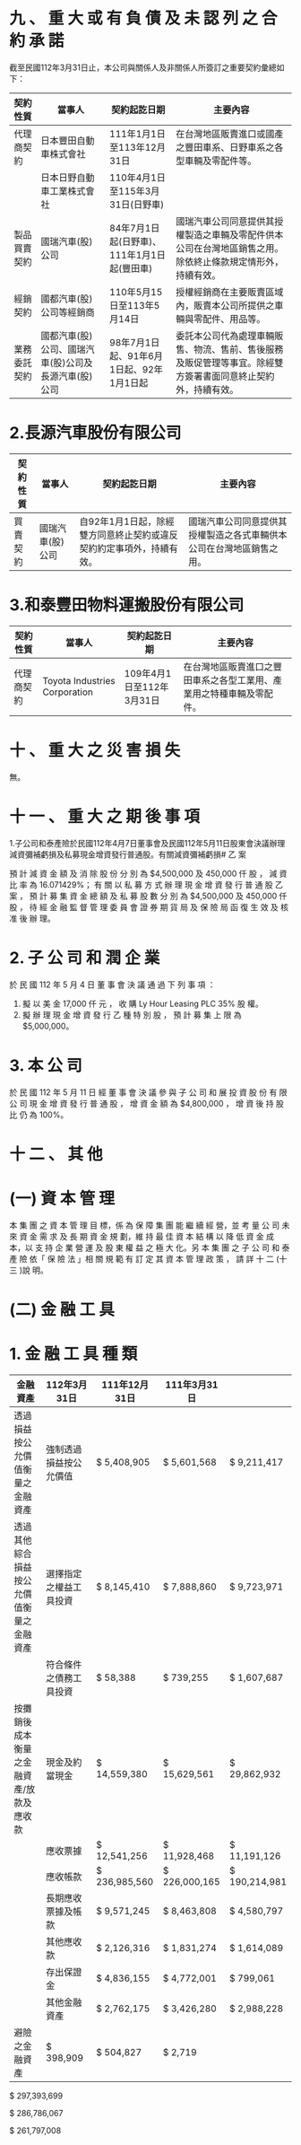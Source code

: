 # 九 、 重 大 或 有 負 債 及 未 認 列 之 合 約 承 諾

截至民國112年3月31日止，本公司與關係人及非關係人所簽訂之重要契約彙總如下：

|契約性質|當事人|契約起訖日期|主要內容|
|---|---|---|---|
|代理商契約|日本豐田自動車株式會社|111年1月1日至113年12月31日|在台灣地區販賣進口或國產之豐田車系、日野車系之各型車輛及零配件等。|
| |日本日野自動車工業株式會社|110年4月1日至115年3月31日(日野車)| |
|製品買賣契約|國瑞汽車(股)公司|84年7月1日起(日野車)、111年1月1日起(豐田車)|國瑞汽車公司同意提供其授權製造之車輛及零配件供本公司在台灣地區銷售之用。除依終止條款規定情形外，持續有效。|
|經銷契約|國都汽車(股)公司等經銷商|110年5月15日至113年5月14日|授權經銷商在主要販賣區域內，販賣本公司所提供之車輛與零配件、用品等。|
|業務委託契約|國都汽車(股)公司、國瑞汽車(股)公司及長源汽車(股)公司|98年7月1日起、91年6月1日起、92年1月1日起|委託本公司代為處理車輛販售、物流、售前、售後服務及販促管理等事宜。除經雙方簽署書面同意終止契約外，持續有效。|

# 2.長源汽車股份有限公司

|契約性質|當事人|契約起訖日期|主要內容|
|---|---|---|---|
|買賣契約|國瑞汽車(股)公司|自92年1月1日起，除經雙方同意終止契約或違反契約約定事項外，持續有效。|國瑞汽車公司同意提供其授權製造之各式車輛供本公司在台灣地區銷售之用。|

# 3.和泰豐田物料運搬股份有限公司

|契約性質|當事人|契約起訖日期|主要內容|
|---|---|---|---|
|代理商契約|Toyota Industries Corporation|109年4月1日至112年3月31日|在台灣地區販賣進口之豐田車系之各型工業用、產業用之特種車輛及零配件。|

# 十 、 重 大 之 災 害 損 失

無。

# 十 一 、 重 大 之 期 後 事 項

1.子公司和泰產險於民國112年4月7日董事會及民國112年5月11日股東會決議辦理減資彌補虧損及私募現金增資發行普通股。有關減資彌補虧損# 乙 案

預 計 減 資 金 額 及 消 除 股 份 分 別 為 $4,500,000 及 450,000 仟 股 ， 減 資 比 率 為 16.071429%； 有 關 以 私 募 方 式 辦 理 現 金 增 資 發 行 普 通 股 乙 案 ， 預 計 募 集 資 金 總 額 及 私 募 股 數 分 別 為 $4,500,000 及 450,000 仟 股 ， 待 經 金 融 監 督 管 理 委 員 會 證 券 期 貨 局 及 保 險 局 函 復 生 效 及 核 准 後 辦 理。

# 2. 子 公 司 和 潤 企 業

於 民 國 112 年 5 月 4 日 董 事 會 決 議 通 過 下 列 事 項 ：

1. 擬 以 美 金 17,000 仟 元 ， 收 購 Ly Hour Leasing PLC 35% 股 權。
2. 擬 辦 理 現 金 增 資 發 行 乙 種 特 別 股 ， 預 計 募 集 上 限 為 $5,000,000。

# 3. 本 公 司

於 民 國 112 年 5 月 11 日 經 董 事 會 決 議 參 與 子 公 司 和 展 投 資 股 份 有 限 公 司 現 金 增 資 發 行 普 通 股 ， 增 資 金 額 為 $4,800,000 ， 增 資 後 持 股 比 仍 為 100%。

# 十 二 、 其 他

# (一) 資 本 管 理

本 集 團 之 資 本 管 理 目 標，係 為 保 障 集 團 能 繼 續 經 營，並 考 量 公 司 未 來 資 金 需 求 及 長 期 資 金 規 劃，維 持 最 佳 資 本 結 構 以 降 低 資 金 成 本，以 支 持 企 業 營 運 及 股 東 權 益 之 極 大 化。另 本 集 團 之 子 公 司 和 泰 產 險 依「 保 險 法 」相 關 規 範 有 訂 定 其 資 本 管 理 政 策 ， 請 詳 十 二 (十 三 )說 明。

# (二) 金 融 工 具

# 1. 金 融 工 具 種 類

|金融資產|112年3月31日|111年12月31日|111年3月31日| |
|---|---|---|---|---|
|透過損益按公允價值衡量之金融資產|強制透過損益按公允價值|$ 5,408,905|$ 5,601,568|$ 9,211,417|
|透過其他綜合損益按公允價值衡量之金融資產|選擇指定之權益工具投資|$ 8,145,410|$ 7,888,860|$ 9,723,971|
| |符合條件之債務工具投資|$ 58,388|$ 739,255|$ 1,607,687|
|按攤銷後成本衡量之金融資產/放款及應收款|現金及約當現金|$ 14,559,380|$ 15,629,561|$ 29,862,932|
| |應收票據|$ 12,541,256|$ 11,928,468|$ 11,191,126|
| |應收帳款|$ 236,985,560|$ 226,000,165|$ 190,214,981|
| |長期應收票據及帳款|$ 9,571,245|$ 8,463,808|$ 4,580,797|
| |其他應收款|$ 2,126,316|$ 1,831,274|$ 1,614,089|
| |存出保證金|$ 4,836,155|$ 4,772,001|$ 799,061|
| |其他金融資產|$ 2,762,175|$ 3,426,280|$ 2,988,228|
|避險之金融資產|$ 398,909|$ 504,827|$ 2,719| |

$ 297,393,699

$ 286,786,067

$ 261,797,008